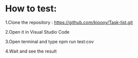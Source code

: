 # How to test:

1.Clone the repository :  https://github.com/kioooy/Task-list.git

2.Open it in Visual Studio Code

3.Open terminal and type npm run test:cov

4.Wait and see the result
